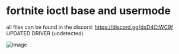# fortnite ioctl base and usermode

all files can be found in the discord: https://discord.gg/dxD4CtWC9f
UPDATED DRIVER (undetected)

![image](https://github.com/user-attachments/assets/35ad97a0-fa9c-4870-918a-f24b666b7f7e)
